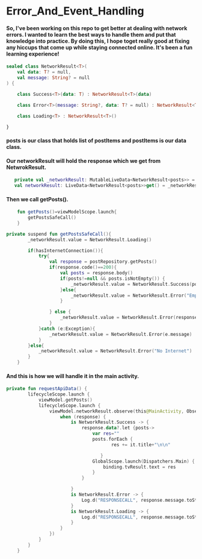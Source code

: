 # Error_And_Event_Handling
#### So, I've been working on this repo to get better at dealing with network errors. I wanted to learn the best ways to handle them and put that knowledge into practice. By doing this, I hope toget really good at fixing any hiccups that come up while staying connected online. It's been a fun learning experience!

``` kotlin
sealed class NetworkResult<T>(
    val data: T? = null,
    val message: String? = null
) {

    class Success<T>(data: T) : NetworkResult<T>(data)

    class Error<T>(message: String?, data: T? = null) : NetworkResult<T>(data, message)

    class Loading<T> : NetworkResult<T>()

}
```
#### posts is our class that holds list of postItems and postItems is our data class.
#### Our networkResult will hold the response which we get from NetwrokResult.
``` kotlin
   private val _networkResult: MutableLiveData<NetworkResult<posts>> = MutableLiveData()
   val networkResult: LiveData<NetworkResult<posts>>get() = _networkResult
```

#### Then we call getPosts().
``` kotlin
    fun getPosts()=viewModelScope.launch{
        getPostsSafeCall()
    }
```
``` kotlin
private suspend fun getPostsSafeCall(){
        _networkResult.value = NetworkResult.Loading()

        if(hasInternetConnection()){
            try{
                val response = postRepository.getPosts()
                if(response.code()==200){
                    val posts = response.body()
                    if(posts!=null && posts.isNotEmpty()) {
                        _networkResult.value = NetworkResult.Success(posts)
                    }else{
                        _networkResult.value = NetworkResult.Error("Empty or null response")
                    }

                } else {
                    _networkResult.value = NetworkResult.Error(response.message())
                }
            }catch (e:Exception){
                _networkResult.value = NetworkResult.Error(e.message)
            }
        }else{
            _networkResult.value = NetworkResult.Error("No Internet")
        }
    }
```

#### And this is how we will handle it in the main activity.
``` kotlin
private fun requestApiData() {
        lifecycleScope.launch {
            viewModel.getPosts()
            lifecycleScope.launch {
                viewModel.networkResult.observe(this@MainActivity, Observer { response ->
                    when (response) {
                        is NetworkResult.Success -> {
                            response.data?.let {posts->
                                var res=""
                                posts.forEach {
                                       res += it.title+"\n\n"

                                   }
                                GlobalScope.launch(Dispatchers.Main) {
                                    binding.tvResult.text = res
                                }
                            }

                        }
                        is NetworkResult.Error -> {
                            Log.d("RESPONSECALL", response.message.toString())
                        }
                        is NetworkResult.Loading -> {
                            Log.d("RESPONSECALL", response.message.toString())
                        }
                    }
                })
            }
        }
    }
```
